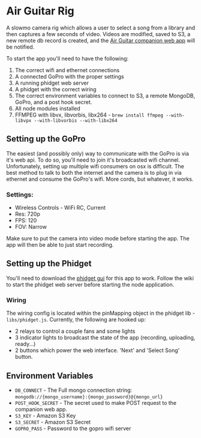# Air Guitar Rig
A slowmo camera rig which allows a user to select a song from a library and then captures a few seconds of video. Videos are modified, saved to S3, a new remote db record is created, and the [Air Guitar companion web app](https://github.com/joelongstreet/AirGuitar-Web) will be notified.

To start the app you'll need to have the following:
1. The correct wifi and ethernet connections
2. A connected GoPro with the proper settings
3. A running phidget web server
4. A phidget with the correct wiring
5. The correct environment variables to connect to S3, a remote MongoDB, GoPro, and a post hook secret.
6. All node modules installed
7. FFMPEG with libvx, libvorbis, libx264 - `brew install ffmpeg --with-libvpx --with-libvorbis --with-libx264`


## Setting up the GoPro
The easiest (and possibly only) way to communicate with the GoPro is via it's web api. To do so, you'll need to join it's broadcasted wifi channel. Unfortunately, setting up multiple wifi consumers on osx is difficult. The best method to talk to both the internet and the camera is to plug in via ethernet and consume the GoPro's wifi. More cords, but whatever, it works.

### Settings:
* Wireless Controls - WiFi RC, Current
* Res: 720p
* FPS: 120
* FOV: Narrow

Make sure to put the camera into video mode before starting the app. The app will then be able to just start recording.


## Setting up the Phidget
You'll need to download the [phidget gui](http://www.phidgets.com/docs/OS_-_OS_X) for this app to work. Follow the wiki to start the phidget web server before starting the node application.

### Wiring
The wiring config is located within the pinMapping object in the phidget lib - `libs/phidget.js`. Currently, the following are hooked up:
* 2 relays to control a couple fans and some lights
* 3 indicator lights to broadcast the state of the app (recording, uploading, ready...)
* 2 buttons which power the web interface. 'Next' and 'Select Song' button.


## Environment Variables
* `DB_CONNECT` - The Full mongo connection string: `mongodb://{mongo_username}:{mongo_password}@{mongo_url}`
* `POST_HOOK_SECRET` - The secret used to make POST request to the companion web app.
* `S3_KEY` - Amazon S3 Key
* `S3_SECRET` - Amazon S3 Secret
* `GOPRO_PASS` - Password to the gopro wifi server
